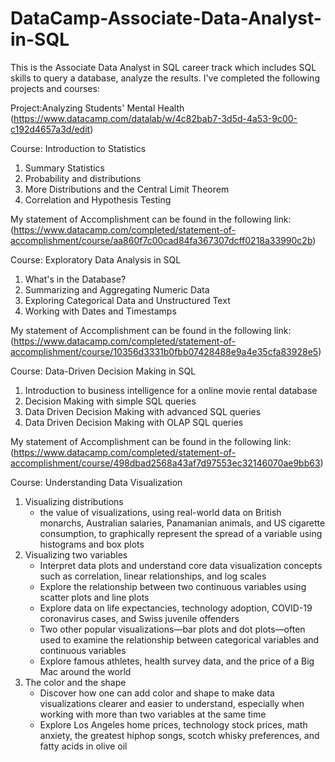# DataCamp-Associate-Data-Analyst-in-SQL
This is the Associate Data Analyst in SQL career track which includes SQL skills to query a database, analyze the results.
I've completed the following projects and courses:

Project:Analyzing Students' Mental Health
(https://www.datacamp.com/datalab/w/4c82bab7-3d5d-4a53-9c00-c192d4657a3d/edit)

Course: Introduction to Statistics
1. Summary Statistics
2. Probability and distributions
3. More Distributions and the Central Limit Theorem
4. Correlation and Hypothesis Testing

My statement of Accomplishment can be found in the following link: (https://www.datacamp.com/completed/statement-of-accomplishment/course/aa860f7c00cad84fa367307dcff0218a33990c2b)

Course: Exploratory Data Analysis in SQL
1. What's in the Database?
2. Summarizing and Aggregating Numeric Data
3. Exploring Categorical Data and Unstructured Text
4. Working with Dates and Timestamps

My statement of Accomplishment can be found in the following link: (https://www.datacamp.com/completed/statement-of-accomplishment/course/10356d3331b0fbb07428488e9a4e35cfa83928e5)

Course: Data-Driven Decision Making in SQL
1. Introduction to business intelligence for a online movie rental database
2. Decision Making with simple SQL queries
3. Data Driven Decision Making with advanced SQL queries
4. Data Driven Decision Making with OLAP SQL queries

My statement of Accomplishment can be found in the following link: (https://www.datacamp.com/completed/statement-of-accomplishment/course/498dbad2568a43af7d97553ec32146070ae9bb63)

Course: Understanding Data Visualization
1. Visualizing distributions
   - the value of visualizations, using real-world data on British monarchs, Australian salaries, Panamanian animals, and US cigarette consumption, to graphically represent the spread of      a variable using histograms and box plots
2. Visualizing two variables
   - Interpret data plots and understand core data visualization concepts such as correlation, linear relationships, and log scales
   - Explore the relationship between two continuous variables using scatter plots and line plots
   - Explore data on life expectancies, technology adoption, COVID-19 coronavirus cases, and Swiss juvenile offenders
   - Two other popular visualizations—bar plots and dot plots—often used to examine the relationship between categorical variables and continuous variables
   - Explore famous athletes, health survey data, and the price of a Big Mac around the world
3. The color and the shape
   -  Discover how one can add color and shape to make data visualizations clearer and easier to understand, especially when working with more than two variables at the same time
   -  Explore Los Angeles home prices, technology stock prices, math anxiety, the greatest hiphop songs, scotch whisky preferences, and fatty acids in olive oil


